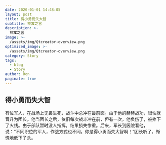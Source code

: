 ```yaml
---
date: 2020-01-01 14:48:05
layout: post
title: 得小勇而失大智
subtitle: 神寓之言
description: >-
  神寓之言
image: >-
  /assets/img/Qtcreator-overview.png
optimized_image: >-
  /assets/img/Qtcreator-overview.png
category: Story
tags:
  - blog
  - Story
author: Ron
paginate: true
---
```

 ## 得小勇而失大智

   有位军人，在战场上无畏生死，战斗中总冲在最前面。由于他的赫赫战功，很快就晋升为团长。他当团长之后，依旧每次战斗冲在前，但有一次，他负伤了，被抬下了火线。由于部队暂时没人指挥，结果损失惨重。后来，军长到医院看他，说：“不同职位的军人，作战方式也不同。你是得小勇而失大智啊！”团长听了，惭愧地低下了头。



